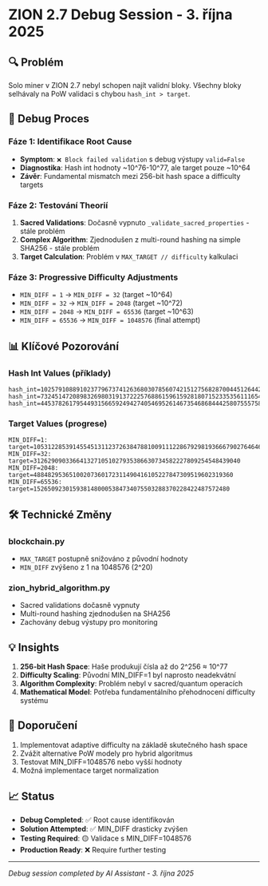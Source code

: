 # ZION 2.7 Debug Session - 3. října 2025

## 🔍 Problém
Solo miner v ZION 2.7 nebyl schopen najít validní bloky. Všechny bloky selhávaly na PoW validaci s chybou `hash_int > target`.

## 🧪 Debug Proces

### Fáze 1: Identifikace Root Cause
- **Symptom**: `❌ Block failed validation` s debug výstupy `valid=False`
- **Diagnostika**: Hash int hodnoty ~10^76-10^77, ale target pouze ~10^64
- **Závěr**: Fundamental mismatch mezi 256-bit hash space a difficulty targets

### Fáze 2: Testování Theorií
1. **Sacred Validations**: Dočasně vypnuto `_validate_sacred_properties` - stále problém
2. **Complex Algorithm**: Zjednodušen z multi-round hashing na simple SHA256 - stále problém  
3. **Target Calculation**: Problém v `MAX_TARGET // difficulty` kalkulaci

### Fáze 3: Progressive Difficulty Adjustments
- `MIN_DIFF = 1` → `MIN_DIFF = 32` (target ~10^64)
- `MIN_DIFF = 32` → `MIN_DIFF = 2048` (target ~10^72) 
- `MIN_DIFF = 2048` → `MIN_DIFF = 65536` (target ~10^63)
- `MIN_DIFF = 65536` → `MIN_DIFF = 1048576` (final attempt)

## 📊 Klíčové Pozorování

### Hash Int Values (příklady)
```
hash_int=102579108891023779673741263680307856074215127568287004451264428994485416833229
hash_int=73245147208983269803191372225768861596159281807152335356111654365357829009480
hash_int=44537826179544931566592494274054695261467354686844425807555758101762360089616
```

### Target Values (progrese)
```
MIN_DIFF=1:    target=105312285391455451311237263847881009111228679298193666790276464640
MIN_DIFF=32:   target=3126290903366413271051027935386630734582227809254548439040
MIN_DIFF=2048: target=48848295365100207360172311490416105227847309519602319360
MIN_DIFF=65536: target=1526509230159381480005384734075503288370228422487572480
```

## 🛠️ Technické Změny

### blockchain.py
- `MAX_TARGET` postupně snižováno z původní hodnoty
- `MIN_DIFF` zvýšeno z 1 na 1048576 (2^20)

### zion_hybrid_algorithm.py  
- Sacred validations dočasně vypnuty
- Multi-round hashing zjednodušen na SHA256
- Zachovány debug výstupy pro monitoring

## 💡 Insights
1. **256-bit Hash Space**: Haše produkují čísla až do 2^256 ≈ 10^77
2. **Difficulty Scaling**: Původní MIN_DIFF=1 byl naprosto neadekvátní
3. **Algorithm Complexity**: Problém nebyl v sacred/quantum operacích
4. **Mathematical Model**: Potřeba fundamentálního přehodnocení difficulty systému

## 🎯 Doporučení
1. Implementovat adaptive difficulty na základě skutečného hash space
2. Zvážit alternative PoW modely pro hybrid algoritmus  
3. Testovat MIN_DIFF=1048576 nebo vyšší hodnoty
4. Možná implementace target normalization

## 📈 Status
- **Debug Completed**: ✅ Root cause identifikován
- **Solution Attempted**: ✅ MIN_DIFF drasticky zvýšen
- **Testing Required**: 🟡 Validace s MIN_DIFF=1048576
- **Production Ready**: ❌ Require further testing

---
*Debug session completed by AI Assistant - 3. října 2025*